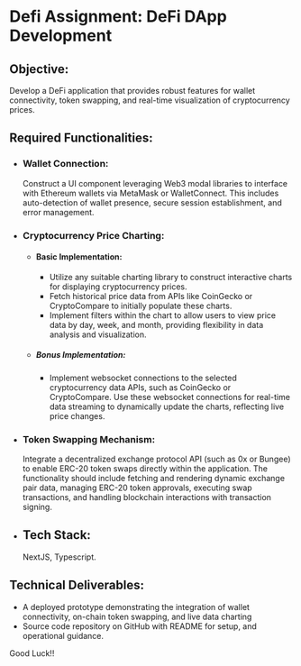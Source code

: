 # Defi Assignment: DeFi DApp Development

## Objective:
Develop a DeFi application that provides robust features for wallet connectivity, token swapping, and real-time visualization of cryptocurrency prices.


## Required Functionalities:

- ### Wallet Connection:
    Construct a UI component leveraging Web3 modal libraries to interface with Ethereum wallets via MetaMask or WalletConnect. This includes auto-detection of wallet presence, secure session establishment, and error management.

- ### Cryptocurrency Price Charting:
  - #### Basic Implementation:
    - Utilize any suitable charting library to construct interactive charts for displaying cryptocurrency prices. 
    - Fetch historical price data from APIs like CoinGecko or CryptoCompare to initially populate these charts.
    - Implement filters within the chart to allow users to view price data by day, week, and month, providing flexibility in data analysis and visualization.
  - ##### Bonus Implementation:
    - Implement websocket connections to the selected cryptocurrency data APIs, such as CoinGecko or CryptoCompare. Use these websocket connections for real-time data streaming to dynamically update the charts, reflecting live price changes.

- ### Token Swapping Mechanism:
    Integrate a decentralized exchange protocol API (such as 0x or Bungee) to enable ERC-20 token swaps directly within the application. The functionality should include fetching and rendering dynamic exchange pair data, managing ERC-20 token approvals, executing swap transactions, and handling blockchain interactions with transaction signing.

- ## Tech Stack: 
    NextJS, Typescript.


## Technical Deliverables:

- A deployed prototype demonstrating the integration of wallet connectivity, on-chain token swapping, and live data charting
- Source code repository on GitHub with README for setup, and operational guidance.


Good Luck!!
